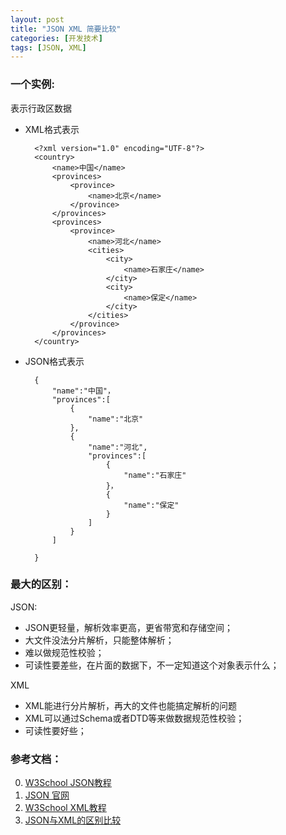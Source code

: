 ```yaml
---
layout: post
title: "JSON XML 简要比较"
categories: [开发技术]
tags: [JSON, XML]
---
```


### 一个实例:
表示行政区数据

+ XML格式表示

        <?xml version="1.0" encoding="UTF-8"?>
        <country>
            <name>中国</name>
            <provinces>
                <province>
                    <name>北京</name>
                </province>
            </provinces>
            <provinces>
                <province>
                    <name>河北</name>
                    <cities>
                        <city>
                            <name>石家庄</name>
                        </city>
                        <city>
                            <name>保定</name>
                        </city>
                    </cities>
                </province>
            </provinces>
        </country>        

+ JSON格式表示

        {
            "name":"中国"，
            "provinces":[
                {
                    "name":"北京"
                },
                {
                    "name":"河北",
                    "provinces":[
                        {
                            "name":"石家庄"
                        }，
                        {
                            "name":"保定"
                        }
                    ]
                }
            ]

        }

### 最大的区别：
JSON:

+ JSON更轻量，解析效率更高，更省带宽和存储空间；
+ 大文件没法分片解析，只能整体解析；
+ 难以做规范性校验；
+ 可读性要差些，在片面的数据下，不一定知道这个对象表示什么；
 
XML

+ XML能进行分片解析，再大的文件也能搞定解析的问题
+ XML可以通过Schema或者DTD等来做数据规范性校验；
+ 可读性要好些；




### 参考文档：
0. [W3School JSON教程][1]
0. [JSON 官网][2]
1. [W3School XML教程][3]
0. [JSON与XML的区别比较][9]




[1]: http://www.w3school.com.cn/json/index.asp "JSON 教程"
[2]: http://json.org/ "JSON 官网"
[3]: http://www.w3school.com.cn/xml/index.asp "XML 教程"
[9]: http://www.cnblogs.com/SanMaoSpace/p/3139186.html "JSON与XML的区别比较"
